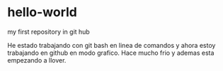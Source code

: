 # hello-world
my first repository in git hub

He estado trabajando con git bash en linea de comandos y ahora estoy trabajando en github en modo grafico. Hace mucho frio y ademas esta empezando a llover.
